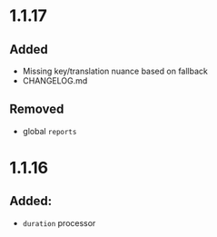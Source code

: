 # 1.1.17

## Added

- Missing key/translation nuance based on fallback
- CHANGELOG.md

## Removed

- global `reports`

# 1.1.16

## Added:

- `duration` processor